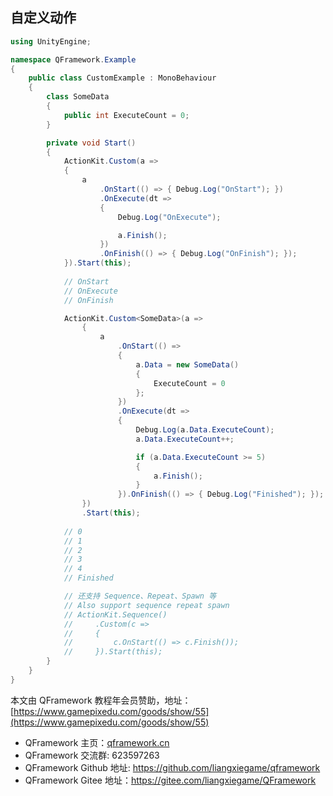 ﻿## 自定义动作

```csharp
using UnityEngine;

namespace QFramework.Example
{
    public class CustomExample : MonoBehaviour
    {
        class SomeData
        {
            public int ExecuteCount = 0;
        }

        private void Start()
        {
            ActionKit.Custom(a =>
            {
                a
                    .OnStart(() => { Debug.Log("OnStart"); })
                    .OnExecute(dt =>
                    {
                        Debug.Log("OnExecute");

                        a.Finish();
                    })
                    .OnFinish(() => { Debug.Log("OnFinish"); });
            }).Start(this);
            
            // OnStart
            // OnExecute
            // OnFinish

            ActionKit.Custom<SomeData>(a =>
                {
                    a
                        .OnStart(() =>
                        {
                            a.Data = new SomeData()
                            {
                                ExecuteCount = 0
                            };
                        })
                        .OnExecute(dt =>
                        {
                            Debug.Log(a.Data.ExecuteCount);
                            a.Data.ExecuteCount++;

                            if (a.Data.ExecuteCount >= 5)
                            {
                                a.Finish();
                            }
                        }).OnFinish(() => { Debug.Log("Finished"); });
                })
                .Start(this);
            
            // 0
            // 1
            // 2
            // 3
            // 4
            // Finished

            // 还支持 Sequence、Repeat、Spawn 等
            // Also support sequence repeat spawn
            // ActionKit.Sequence()
            //     .Custom(c =>
            //     {
            //         c.OnStart(() => c.Finish());
            //     }).Start(this);
        }
    }
}
```

本文由 QFramework 教程年会员赞助，地址：[https://www.gamepixedu.com/goods/show/55](https://www.gamepixedu.com/goods/show/55)

* QFramework 主页：[qframework.cn](https://qframework.cn)
* QFramework 交流群: 623597263
* QFramework Github 地址: <https://github.com/liangxiegame/qframework>
* QFramework Gitee 地址：<https://gitee.com/liangxiegame/QFramework>